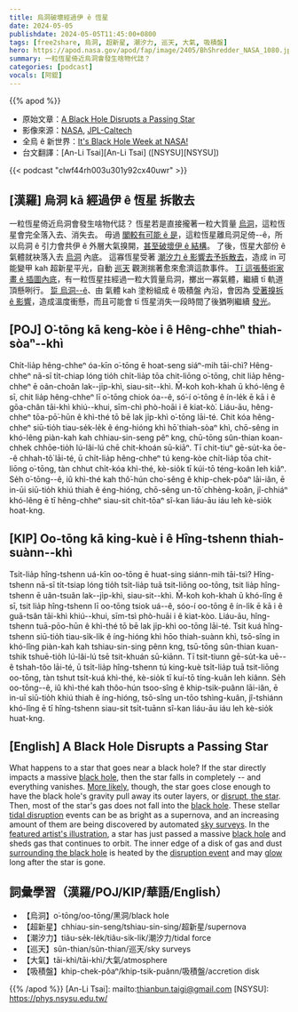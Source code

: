 ```yaml
---
title: 烏洞破壞經過伊 ê 恆星
date: 2024-05-05
publishdate: 2024-05-05T11:45:00+0800
tags: [free2share, 烏洞, 超新星, 潮汐力, 巡天, 大氣, 吸積盤]
hero: https://apod.nasa.gov/apod/fap/image/2405/BhShredder_NASA_1080.jpg
summary: 一粒恆星倚近烏洞會發生啥物代誌？
categories: [podcast]
vocals: [阿錕]
---
```


{{% apod %}}

- 原始文章：[A Black Hole Disrupts a Passing Star](https://apod.nasa.gov/apod/ap240505.html)
- 影像來源：[NASA](https://www.nasa.gov), [JPL-Caltech](https://www.jpl.nasa.gov/)
- 全烏 ê 新世界：[It's Black Hole Week at NASA!](https://science.nasa.gov/universe/black-hole-week/)
- 台文翻譯：[An-Li Tsai][An-Li Tsai] ([NSYSU][NSYSU])

{{< podcast "clwf44rh003u301y92cx40uwr" >}}

## [漢羅] 烏洞 kā 經過伊 ê 恆星 拆散去
一粒恆星倚近烏洞會發生啥物代誌？
恆星若是直接攏著一粒大質量 [烏洞][black hole 1]，這粒恆星會完全落入去、消失去。
毋過 [閣較有可能 ê 是][More likely]，這粒恆星離烏洞足倚--ê，所以烏洞 ê 引力會共伊 ê 外層大氣搝開，[甚至破壞伊 ê 結構][disrupt, the star]。
了後，恆星大部份 ê 氣體就袂落入去 [烏洞][black hole 2] 內底。
這寡恆星受著 [潮汐力 ê 影響去予拆散去][tidal disruption]，造成 in 可能變甲 kah 超新星平光，自動 [巡天][sky surveys] 觀測揣著愈來愈濟這款事件。
[Tī 這張藝術家畫 ê 插圖內底][featured artist's illustration]，有一粒恆星拄經過一粒大質量烏洞，擲出一寡氣體，繼續 tī 軌道頂懸咧行。
[踅 烏洞--ê][surrounding the black hole]、由 氣體 kah 塗粉組成 ê 吸積盤 內沿，會因為 [受著搝拆 ê 影響][disruption event]，造成溫度衝懸，而且可能會 tī 恆星消失一段時間了後猶咧繼續 [發光][glow]。

## [POJ] O͘-tōng kā keng-kòe i ê Hêng-chheⁿ thiah-sòaⁿ--khì
Chi̍t-lia̍p hêng-chheⁿ óa-kīn o͘-tōng ē hoat-seng siáⁿ-mih tāi-chì?
Hêng-chheⁿ nā-sī ti̍t-chiap lóng tio̍h chi̍t-lia̍p tōa chit-liōng o͘-tōng, chit lia̍p hêng-chheⁿ ē oân-choân lak--ji̍p-khì, siau-sit--khì.
M̄-koh koh-khah ū khó-lêng ê sī, chit lia̍p hêng-chheⁿ lī o͘-tōng chiok óa--ê, só͘-í o͘-tōng ê ín-le̍k ē kā i ê gōa-chân tāi-khì khiú--khui, sīm-chì phò-hoāi i ê kiat-kò͘.
Liáu-āu, hêng-chheⁿ tōa-pō͘-hūn ê khì-thé tō bē lak ji̍p-khì o͘-tōng lāi-té.
Chit kóa hêng-chheⁿ siū-tio̍h tiau-se̍k-le̍k ê éng-hióng khì hō͘ thiah-sòaⁿ khì, chō-sêng in khó-lêng piàn-kah kah chhiau-sin-seng pêⁿ kng, chū-tōng sûn-thian koan-chhek chhōe-tio̍h lú-lâi-lú chē chit-khoán sū-kiāⁿ.
Tī chit-tiuⁿ gē-su̍t-ka ōe--ê chhah-tô͘ lāi-té, ū chi̍t-lia̍p hêng-chheⁿ tú keng-kòe chi̍t-lia̍p tōa chit-liōng o͘-tōng, tàn chhut chi̍t-kóa khì-thé, kè-sio̍k tī kúi-tō téng-koân leh kiâⁿ.
Se̍h o͘-tōng--ê, iû khì-thé kah thô͘-hún cho͘-sêng ê khip-chek-pôaⁿ lāi-iân, ē in-ūi siū-tio̍h khiú thiah ê éng-hióng, chō-sêng un-tō͘ chhèng-koân, jî-chhiáⁿ khó-lêng ē tī hêng-chheⁿ siau-sit chi̍t-tōaⁿ sî-kan liáu-āu iáu leh kè-sio̍k hoat-kng.

## [KIP] Oo-tōng kā king-kuè i ê Hîng-tshenn thiah-suànn--khì
Tsi̍t-lia̍p hîng-tshenn uá-kīn oo-tōng ē huat-sing siánn-mih tāi-tsì?
Hîng-tshenn nā-sī ti̍t-tsiap lóng tio̍h tsi̍t-lia̍p tuā tsit-liōng oo-tōng, tsit lia̍p hîng-tshenn ē uân-tsuân lak--ji̍p-khì, siau-sit--khì.
M̄-koh koh-khah ū khó-lîng ê sī, tsit lia̍p hîng-tshenn lī oo-tōng tsiok uá--ê, sóo-í oo-tōng ê ín-li̍k ē kā i ê guā-tsân tāi-khì khiú--khui, sīm-tsì phò-huāi i ê kiat-kòo.
Liáu-āu, hîng-tshenn tuā-pōo-hūn ê khì-thé tō bē lak ji̍p-khì oo-tōng lāi-té.
Tsit kuá hîng-tshenn siū-tio̍h tiau-si̍k-li̍k ê íng-hióng khì hōo thiah-suànn khì, tsō-sîng in khó-lîng piàn-kah kah tshiau-sin-sing pênn kng, tsū-tōng sûn-thian kuan-tshik tshuē-tio̍h lú-lâi-lú tsē tsit-khuán sū-kiānn.
Tī tsit-tiunn gē-su̍t-ka uē--ê tshah-tôo lāi-té, ū tsi̍t-lia̍p hîng-tshenn tú king-kuè tsi̍t-lia̍p tuā tsit-liōng oo-tōng, tàn tshut tsi̍t-kuá khì-thé, kè-sio̍k tī kuí-tō tíng-kuân leh kiânn.
Se̍h oo-tōng--ê, iû khì-thé kah thôo-hún tsoo-sîng ê khip-tsik-puânn lāi-iân, ē in-uī siū-tio̍h khiú thiah ê íng-hióng, tsō-sîng un-tōo tshìng-kuân, jî-tshiánn khó-lîng ē tī hîng-tshenn siau-sit tsi̍t-tuānn sî-kan liáu-āu iáu leh kè-sio̍k huat-kng.

## [English] A Black Hole Disrupts a Passing Star
What happens to a star that goes near a black hole?
If the star directly impacts a massive [black hole][black hole 1], then the star falls in completely -- and everything vanishes.
[More likely][More likely], though, the star goes close enough to have the black hole's gravity pull away its outer layers, or [disrupt, the star][disrupt, the star].
Then, most of the star's gas does not fall into the [black hole][black hole 2].
These stellar [tidal disruption][tidal disruption] events can be as bright as a supernova, and an increasing amount of them are being discovered by automated [sky surveys][sky surveys].
In the [featured artist's illustration][featured artist's illustration], a star has just passed a massive [black hole][black hole 3] and sheds gas that continues to orbit.
The inner edge of a disk of gas and dust [surrounding the black hole][surrounding the black hole] is heated by the [disruption event][disruption event] and may [glow][glow] long after the star is gone.

## 詞彙學習（漢羅/POJ/KIP/華語/English）
- 【烏洞】o͘-tōng/oo-tōng/黑洞/black hole
- 【超新星】chhiau-sin-seng/tshiau-sin-sing/超新星/supernova
- 【潮汐力】tiâu-se̍k-le̍k/tiâu-si̍k-li̍k/潮汐力/tidal force
- 【巡天】sûn-thian/sûn-thian/巡天/sky surveys
- 【大氣】tāi-khì/tāi-khì/大氣/atmosphere
- 【吸積盤】khip-chek-pôaⁿ/khip-tsik-puânn/吸積盤/accretion disk

{{% /apod %}}
[An-Li Tsai]: mailto:thianbun.taigi@gmail.com
[NSYSU]: https://phys.nsysu.edu.tw/

[copyright]: https://apod.nasa.gov/apod/fap/lib/about_apod.html#srapply
[License3]: https://creativecommons.org/licenses/by/3.0/
[License2]:https://creativecommons.org/licenses/by-nc-nd/2.0/

[black hole 1]:https://www1.phys.vt.edu/~jhs/faq/blackholes.html
[More likely]:https://www.sciencemag.org/news/2020/01/black-holes-caught-act-swallowing-stars
[disrupt, the star]:https://www.nasa.gov/image-article/tidal-disruption/
[black hole 2]:https://apod.nasa.gov/apod/ap191001.html
[tidal disruption]:https://en.wikipedia.org/wiki/Tidal_disruption_event
[sky surveys]:https://en.wikipedia.org/wiki/Astronomical_survey#List_of_sky_surveys
[featured artist's illustration]:https://www.jpl.nasa.gov/images/pia20027-infrared-echoes-of-a-black-hole-eating-a-star-illustration
[black hole 3]:https://apod.nasa.gov/apod/ap210427.html
[surrounding the black hole]:https://apod.nasa.gov/apod/ap200825.html
[disruption event]:https://apod.nasa.gov/apod/ap151028.html
[glow]:https://media.sciencephoto.com/image/z9340730/800wm/Z9340730.jpg
